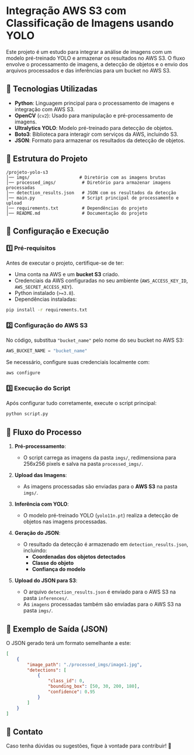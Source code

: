 
# Integração AWS S3 com Classificação de Imagens usando YOLO

Este projeto é um estudo para integrar a análise de imagens com um modelo pré-treinado YOLO e armazenar os resultados no AWS S3. O fluxo envolve o processamento de imagens, a detecção de objetos e o envio dos arquivos processados e das inferências para um bucket no AWS S3.

## 📌 Tecnologias Utilizadas

- **Python**: Linguagem principal para o processamento de imagens e integração com AWS S3.
- **OpenCV** (`cv2`): Usado para manipulação e pré-processamento de imagens.
- **Ultralytics YOLO**: Modelo pré-treinado para detecção de objetos.
- **Boto3**: Biblioteca para interagir com serviços da AWS, incluindo S3.
- **JSON**: Formato para armazenar os resultados da detecção de objetos.

## 📁 Estrutura do Projeto

```
/projeto-yolo-s3
│── imgs/                   # Diretório com as imagens brutas
│── processed_imgs/          # Diretório para armazenar imagens processadas
│── detection_results.json   # JSON com os resultados da detecção
│── main.py                  # Script principal de processamento e upload
│── requirements.txt         # Dependências do projeto
│── README.md                # Documentação do projeto
```

## 🔧 Configuração e Execução

### 1️⃣ Pré-requisitos

Antes de executar o projeto, certifique-se de ter:

- Uma conta na AWS e um **bucket S3** criado.
- Credenciais da AWS configuradas no seu ambiente (`AWS_ACCESS_KEY_ID`, `AWS_SECRET_ACCESS_KEY`).
- Python instalado (`>=3.8`).
- Dependências instaladas:

```bash
pip install -r requirements.txt
```

### 2️⃣ Configuração do AWS S3

No código, substitua `"bucket_name"` pelo nome do seu bucket no AWS S3:

```python
AWS_BUCKET_NAME = "bucket_name"
```

Se necessário, configure suas credenciais localmente com:

```bash
aws configure
```

### 3️⃣ Execução do Script

Após configurar tudo corretamente, execute o script principal:

```bash
python script.py
```

## 🚀 Fluxo do Processo

1. **Pré-processamento**:
   - O script carrega as imagens da pasta `imgs/`, redimensiona para 256x256 pixels e salva na pasta `processed_imgs/`.

2. **Upload das Imagens**:
   - As imagens processadas são enviadas para o **AWS S3** na pasta `imgs/`.

3. **Inferência com YOLO**:
   - O modelo pré-treinado YOLO (`yolo11n.pt`) realiza a detecção de objetos nas imagens processadas.

4. **Geração do JSON**:
   - O resultado da detecção é armazenado em `detection_results.json`, incluindo:
     - **Coordenadas dos objetos detectados**
     - **Classe do objeto**
     - **Confiança do modelo**

5. **Upload do JSON para S3**:
   - O arquivo `detection_results.json` é enviado para o AWS S3 na pasta `inferences/`.
   - As `imagens` processadas também são enviadas para o AWS S3 na pasta `imgs/`.

## 📜 Exemplo de Saída (JSON)

O JSON gerado terá um formato semelhante a este:

```json
[
    {
        "image_path": "./processed_imgs/image1.jpg",
        "detections": [
            {
                "class_id": 0,
                "bounding_box": [50, 30, 200, 180],
                "confidence": 0.95
            }
        ]
    }
]
```

## 📩 Contato

Caso tenha dúvidas ou sugestões, fique à vontade para contribuir! 🚀
